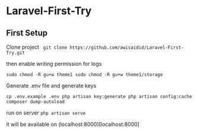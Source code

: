 # Laravel-First-Try

## First Setup

Clone project
` git clone https://github.com/awisaidid/Laravel-First-Try.git`

then enable writing permission for logs

`sudo chmod -R gu+w theme1
sudo chmod -R gu+w theme1/storage`

Generate  .env file and generate keys


`cp .env.example .env
php artisan key:generate
php artisan config:cache
composer dump-autoload`

run on server
`php artisan serve`

it will be available on (localhost:8000)[localhost:8000]

